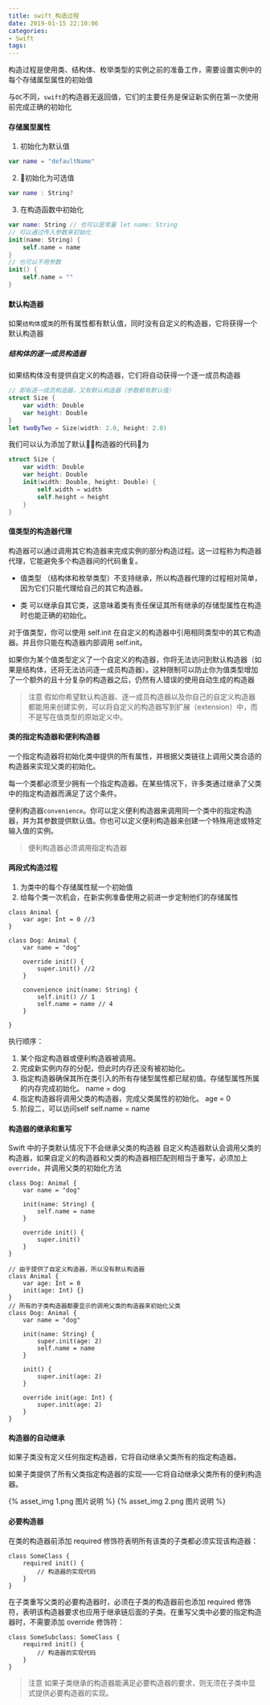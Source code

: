 ```yaml
---
title: swift_构造过程
date: 2019-01-15 22:10:06
categories:
- Swift
tags:
---
```


构造过程是使用类、结构体、枚举类型的实例之前的准备工作，需要设置实例中的每个存储属型属性的初始值

与`OC`不同，`swift`的构造器无返回值，它们的主要任务是保证新实例在第一次使用前完成正确的初始化

#### 存储属型属性
1. 初始化为默认值
```swift
var name = "defaultName"
```
2. 初始化为可选值
```swift
var name : String?
```
3. 在构造函数中初始化
```swift
var name: String // 也可以是常量 let name: String
// 可以通过传入参数来初始化
init(name: String) {
    self.name = name
}
// 也可以不用参数
init() {
    self.name = ""
}
```

#### 默认构造器
如果`结构体`或`类`的所有属性都有默认值，同时没有自定义的构造器，它将获得一个默认构造器

##### 结构体的逐一成员构造器
如果结构体没有提供自定义的构造器，它们将自动获得一个逐一成员构造器
```swift
// 即有逐一成员构造器，又有默认构造器（参数都有默认值）
struct Size {
    var width: Double
    var height: Double
}
let twoByTwo = Size(width: 2.0, height: 2.0)
```
我们可以认为添加了默认构造器的代码为
```swift
struct Size {
	var width: Double
    var height: Double
    init(width: Double, height: Double) {
        self.width = width
        self.height = height
    }
}
```
#### 值类型的构造器代理
构造器可以通过调用其它构造器来完成实例的部分构造过程。这一过程称为构造器代理，它能避免多个构造器间的代码重复。

- 值类型
（结构体和枚举类型）不支持继承，所以构造器代理的过程相对简单，因为它们只能代理给自己的其它构造器。

- 类
可以继承自其它类，这意味着类有责任保证其所有继承的存储型属性在构造时也能正确的初始化。

对于值类型，你可以使用 self.init 在自定义的构造器中引用相同类型中的其它构造器。并且你只能在构造器内部调用 self.init。

如果你为某个值类型定义了一个自定义的构造器，你将无法访问到默认构造器（如果是结构体，还将无法访问逐一成员构造器）。这种限制可以防止你为值类型增加了一个额外的且十分复杂的构造器之后，仍然有人错误的使用自动生成的构造器

>注意
假如你希望默认构造器、逐一成员构造器以及你自己的自定义构造器都能用来创建实例，可以将自定义的构造器写到扩展（extension）中，而不是写在值类型的原始定义中。

#### 类的指定构造器和便利构造器
一个指定构造器将初始化类中提供的所有属性，并根据父类链往上调用父类合适的构造器来实现父类的初始化。

每一个类都必须至少拥有一个指定构造器。在某些情况下，许多类通过继承了父类中的指定构造器而满足了这个条件。

便利构造器`convenience`。你可以定义便利构造器来调用同一个类中的指定构造器，并为其参数提供默认值。你也可以定义便利构造器来创建一个特殊用途或特定输入值的实例。
>便利构造器必须调用指定构造器

#### 两段式构造过程
1. 为类中的每个存储属性赋一个初始值
2. 给每个类一次机会，在新实例准备使用之前进一步定制他们的存储属性

```
class Animal {
    var age: Int = 0 //3
}

class Dog: Animal {
    var name = "dog"
    
    override init() {
        super.init() //2
    }
    
    convenience init(name: String) {
        self.init() // 1
        self.name = name // 4
    }
    
}
```
执行顺序：
1. 某个指定构造器或便利构造器被调用。
2. 完成新实例内存的分配，但此时内存还没有被初始化。
3. 指定构造器确保其所在类引入的所有存储型属性都已赋初值。存储型属性所属的内存完成初始化。 name = dog
4. 指定构造器将调用父类的构造器，完成父类属性的初始化。 age = 0
5. 阶段二，可以访问self self.name = name

#### 构造器的继承和重写
Swift 中的子类默认情况下不会继承父类的构造器
自定义构造器默认会调用父类的构造器，如果自定义的构造器和父类的构造器相匹配则相当于重写，必须加上`override`，并调用父类的初始化方法
```
class Dog: Animal {
    var name = "dog"
    
    init(name: String) {
        self.name = name
    }
    
    override init() {
        super.init()
    }
}
```
```
// 由于提供了自定义构造器，所以没有默认构造器
class Animal {
    var age: Int = 0
    init(age: Int) {} 
}
// 所有的子类构造器都要显示的调用父类的构造器来初始化父类
class Dog: Animal {
    var name = "dog"
    
    init(name: String) {
        super.init(age: 2)
        self.name = name
    }
    
    init() {
        super.init(age: 2)
    }
    
    override init(age: Int) {
        super.init(age: 2)
    }
}
```
#### 构造器的自动继承
如果子类没有定义任何指定构造器，它将自动继承父类所有的指定构造器。

如果子类提供了所有父类指定构造器的实现——它将自动继承父类所有的便利构造器。

{% asset_img 1.png 图片说明 %}
{% asset_img 2.png 图片说明 %}
#### 必要构造器
在类的构造器前添加 required 修饰符表明所有该类的子类都必须实现该构造器：
```
class SomeClass {
    required init() {
        // 构造器的实现代码
    }
}
```
在子类重写父类的必要构造器时，必须在子类的构造器前也添加 required 修饰符，表明该构造器要求也应用于继承链后面的子类。在重写父类中必要的指定构造器时，不需要添加 override 修饰符：
```
class SomeSubclass: SomeClass {
    required init() {
        // 构造器的实现代码
    }
}
```
>注意
>如果子类继承的构造器能满足必要构造器的要求，则无须在子类中显式提供必要构造器的实现。


